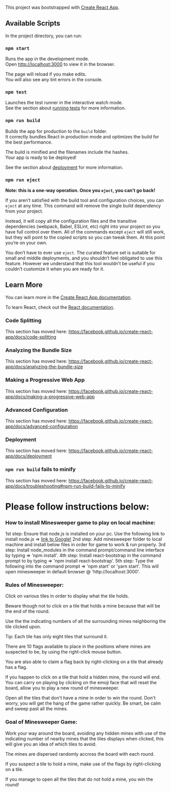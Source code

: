 This project was bootstrapped with [Create React App](https://github.com/facebook/create-react-app).

## Available Scripts

In the project directory, you can run:

### `npm start`

Runs the app in the development mode.<br />
Open [http://localhost:3000](http://localhost:3000) to view it in the browser.

The page will reload if you make edits.<br />
You will also see any lint errors in the console.

### `npm test`

Launches the test runner in the interactive watch mode.<br />
See the section about [running tests](https://facebook.github.io/create-react-app/docs/running-tests) for more information.

### `npm run build`

Builds the app for production to the `build` folder.<br />
It correctly bundles React in production mode and optimizes the build for the best performance.

The build is minified and the filenames include the hashes.<br />
Your app is ready to be deployed!

See the section about [deployment](https://facebook.github.io/create-react-app/docs/deployment) for more information.

### `npm run eject`

**Note: this is a one-way operation. Once you `eject`, you can’t go back!**

If you aren’t satisfied with the build tool and configuration choices, you can `eject` at any time. This command will remove the single build dependency from your project.

Instead, it will copy all the configuration files and the transitive dependencies (webpack, Babel, ESLint, etc) right into your project so you have full control over them. All of the commands except `eject` will still work, but they will point to the copied scripts so you can tweak them. At this point you’re on your own.

You don’t have to ever use `eject`. The curated feature set is suitable for small and middle deployments, and you shouldn’t feel obligated to use this feature. However we understand that this tool wouldn’t be useful if you couldn’t customize it when you are ready for it.

## Learn More

You can learn more in the [Create React App documentation](https://facebook.github.io/create-react-app/docs/getting-started).

To learn React, check out the [React documentation](https://reactjs.org/).

### Code Splitting

This section has moved here: https://facebook.github.io/create-react-app/docs/code-splitting

### Analyzing the Bundle Size

This section has moved here: https://facebook.github.io/create-react-app/docs/analyzing-the-bundle-size

### Making a Progressive Web App

This section has moved here: https://facebook.github.io/create-react-app/docs/making-a-progressive-web-app

### Advanced Configuration

This section has moved here: https://facebook.github.io/create-react-app/docs/advanced-configuration

### Deployment

This section has moved here: https://facebook.github.io/create-react-app/docs/deployment

### `npm run build` fails to minify

This section has moved here: https://facebook.github.io/create-react-app/docs/troubleshooting#npm-run-build-fails-to-minify

# Please follow instructions below:

### How to install Minesweeper game to play on local machine:

1st step: Ensure that node.js is installed on your pc. Use the following link to install node.js => [link to Google!](https://nodejs.org/dist/v12.18.1/node-v12.18.1-x64.msi)
2nd step: Add minesweeper folder to local machine and install below files in order for game to work & run properly.
3rd step: Install node_modules in the command prompt/command line interface by typing => 'npm install'.
4th step: Install react-bootstrap in the command prompt to by typing => 'npm install react-bootstrap'.
5th step: Type the following into the command prompt => 'npm start' or 'yarn start'. This will open minesweeper in default browser @ 'http://localhost:3000'.

### Rules of Minesweeper:

Click on various tiles in order to display what the tile holds.

Beware though not to click on a tile that holds a mine because that will be the end of the round.

Use the the indicating numbers of all the surrounding mines neighboring the tile clicked upon.

Tip: Each tile has only eight tiles that surround it.

There are 10 flags available to place in the positions where mines are suspected to be, by using the right-click mouse button.

You are also able to claim a flag back by right-clicking on a tile that already has a flag.

If you happen to click on a tile that hold a hidden mine, the round will end. You can carry on playing by clicking on the emoji face that will reset the board, allow you to play a new round of minesweeper.
            
Open all the tiles that don't have a mine in order to win the round. Don't worry, you will get the hang of the game rather quickly. Be smart, be calm and sweep past all the mines.

### Goal of Minesweeper Game:

Work your way around the board, avoiding any hidden mines with use of the indicating number of nearby mines that the tiles displays when clicked, this will give you an idea of which tiles to avoid.

The mines are dispersed randomly accross the board with each round. 
        
If you suspect a tile to hold a mine, make use of the flags by right-clicking on a tile.

If you manage to open all the tiles that do not hold a mine, you win the round!
        
       
        
       
    
        
       
          
        
